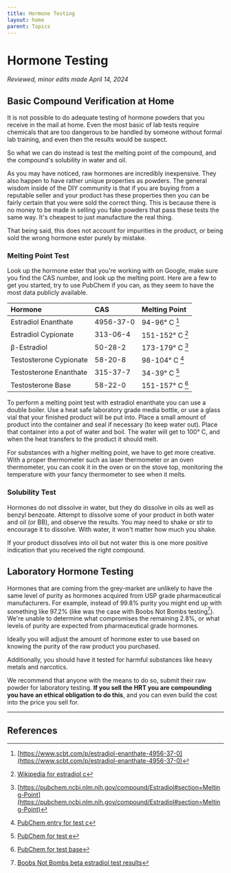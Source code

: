 ```yaml
---
title: Hormone Testing
layout: home
parent: Topics
---
```


# Hormone Testing

_Reviewed, minor edits made April 14, 2024_

## Basic Compound Verification at Home

It is not possible to do adequate testing of hormone powders that you receive in the mail at home. Even the most basic of lab tests require chemicals that are too dangerous to be handled by someone without formal lab training, and even then the results would be suspect.

So what we can do instead is test the melting point of the compound, and the compound's solubility in water and oil.

As you may have noticed, raw hormones are incredibly inexpensive. They also happen to have rather unique properties as powders. The general wisdom inside of the DIY community is that if you are buying from a reputable seller and your product has these properties then you can be fairly certain that you were sold the correct thing. This is because there is no money to be made in selling you fake powders that pass these tests the same way. It's cheapest to just manufacture the real thing.

That being said, this does not account for impurities in the product, or being sold the wrong hormone ester purely by mistake.

### Melting Point Test

Look up the hormone ester that you're working with on Google, make sure you find the CAS number, and look up the melting point. Here are a few to get you started, try to use PubChem if you can, as they seem to have the most data publicly available.

| Hormone                | CAS       | Melting Point      |
|:-----------------------|:----------|:-------------------|
| Estradiol Enanthate    | 4956-37-0 | 94-96° C [^1]      |
| Estradiol Cypionate    | 313-06-4  | 151-152° C [^7]      |
| β-Estradiol            | 50-28-2   | 173-179° C [^2]    |
| Testosterone Cypionate | 58-20-8   | 98-104° C [^4]     |
| Testosterone Enanthate | 315-37-7  | 34-39° C [^6]      |
| Testosterone Base      | 58-22-0   | 151-157° C [^5]    |


To perform a melting point test with estradiol enanthate you can use a double boiler. Use a heat safe laboratory grade media bottle, or use a glass vial that your finished product will be put into. Place a small amount of product into the container and seal if necessary (to keep water out). Place that container into a pot of water and boil. The water will get to 100° C, and when the heat transfers to the product it should melt.

For substances with a higher melting point, we have to get more creative. With a proper thermometer such as laser thermometer or an oven thermometer, you can cook it in the oven or on the stove top, monitoring the temperature with your fancy thermometer to see when it melts.


### Solubility Test

Hormones do not dissolve in water, but they do dissolve in oils as well as benzyl benzoate. Attempt to dissolve some of your product in both water and oil (or BB), and observe the results. You may need to shake or stir to encourage it to dissolve. With water, it won't matter how much you shake.

If your product dissolves into oil but not water this is one more positive indication that you received the right compound. 

## Laboratory Hormone Testing

Hormones that are coming from the grey-market are unlikely to have the same level of purity as hormones acquired from USP grade pharmaceutical manufacturers. For example, instead of 99.8% purity you might end up with something like 97.2% (like was the case with Boobs Not Bombs testing[^3]). We're unable to determine what compromises the remaining 2.8%, or what levels of purity are expected from pharmaceutical grade hormones.

Ideally you will adjust the amount of hormone ester to use based on knowing the purity of the raw product you purchased.

Additionally, you should have it tested for harmful substances like heavy metals and narcotics.

We recommend that anyone with the means to do so, submit their raw powder for laboratory testing. **If you sell the HRT you are compounding you have an ethical obligation to do this**, and you can even build the cost into the price you sell for.

---

## References

[^1]: [https://www.scbt.com/p/estradiol-enanthate-4956-37-0](https://www.scbt.com/p/estradiol-enanthate-4956-37-0)

[^2]: [https://pubchem.ncbi.nlm.nih.gov/compound/Estradiol#section=Melting-Point](https://pubchem.ncbi.nlm.nih.gov/compound/Estradiol#section=Melting-Point)

[^3]: [Boobs Not Bombs beta estradiol test results](https://cryptpad.fr/file/#/2/file/d7UvTrq1J6Spi9DdORRj4F5z/newpad=e30%3D/)

[^4]: [PubChem entry for test c](https://pubchem.ncbi.nlm.nih.gov/compound/441404)

[^5]: [PubChem for test base](https://pubchem.ncbi.nlm.nih.gov/compound/6013)

[^6]: [PubChem for test e](https://pubchem.ncbi.nlm.nih.gov/compound/9416)

[^7]: [Wikipedia for estradiol c](https://en.wikipedia.org/wiki/Estradiol_cypionate)

